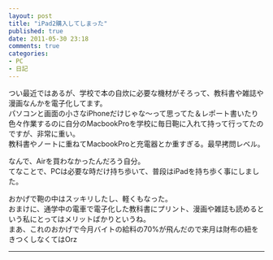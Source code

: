```yaml
---
layout: post
title: "iPad2購入してしまった"
published: true
date: 2011-05-30 23:18
comments: true
categories:
- PC
- 日記
---
```

つい最近ではあるが、学校で本の自炊に必要な機材がそろって、教科書や雑誌や漫画なんかを電子化してます。  
パソコンと画面の小さなiPhoneだけじゃな～って思ってた＆レポート書いたり色々作業するのに自分のMacbookProを学校に毎日鞄に入れて持って行ってたのですが、非常に重い。  
教科書やノートに重ねてMacbookProと充電器とか重すぎる。最早拷問レベル。  

なんで、Airを買わなかったんだろう自分。  
てなことで、PCは必要な時だけ持ち歩いて、普段はiPadを持ち歩く事にしました。  

おかげで鞄の中はスッキリしたし、軽くもなった。  
おまけに、通学中の電車で電子化した教科書にプリント、漫画や雑誌も読めるという私にとってはメリットばかりというね。  
まあ、これのおかげで今月バイトの給料の70%が飛んだので来月は財布の紐をきつくしなくてはOrz  

---
